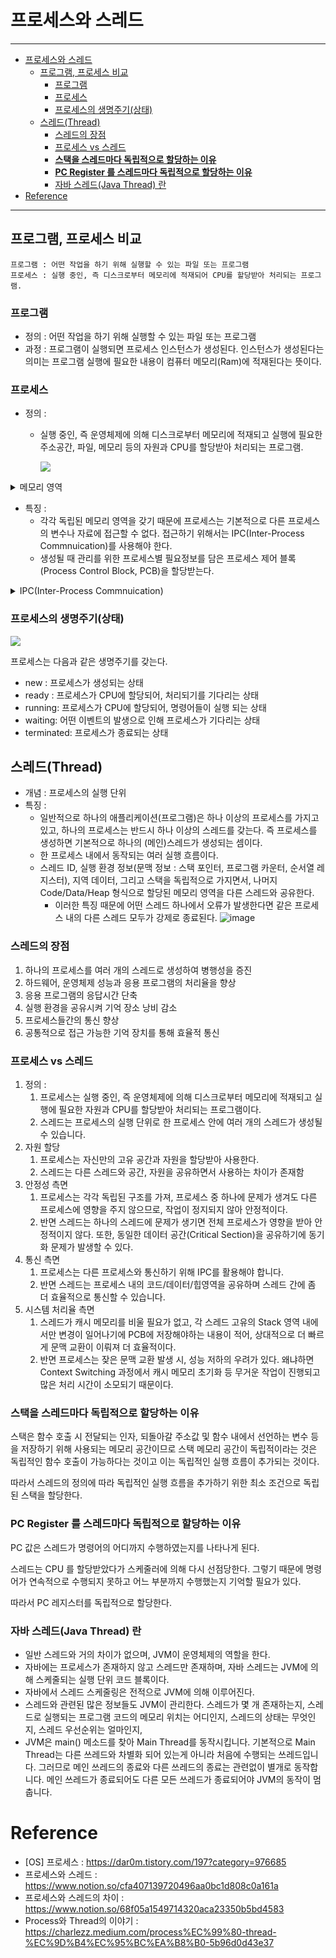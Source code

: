 # 프로세스와 스레드

---

- [프로세스와 스레드](#프로세스와-스레드)
  - [프로그램, 프로세스 비교](#프로그램-프로세스-비교)
    - [프로그램](#프로그램)
    - [프로세스](#프로세스)
    - [프로세스의 생명주기(상태)](#프로세스의-생명주기상태)
  - [스레드(Thread)](#스레드thread)
    - [스레드의 장점](#스레드의-장점)
    - [프로세스 vs 스레드](#프로세스-vs-스레드)
    - [**스택을 스레드마다 독립적으로 할당하는 이유**](#스택을-스레드마다-독립적으로-할당하는-이유)
    - [**PC Register 를 스레드마다 독립적으로 할당하는 이유**](#pc-register-를-스레드마다-독립적으로-할당하는-이유)
    - [자바 스레드(Java Thread) 란](#자바-스레드java-thread-란)
- [Reference](#reference)

---

## 프로그램, 프로세스 비교

```
프로그램 : 어떤 작업을 하기 위해 실행할 수 있는 파일 또는 프로그램
프로세스 : 실행 중인, 즉 디스크로부터 메모리에 적재되어 CPU를 할당받아 처리되는 프로그램. 
```

### 프로그램

- 정의 : 어떤 작업을 하기 위해 실행할 수 있는 파일 또는 프로그램
- 과정 : 프로그램이 실행되면 프로세스 인스턴스가 생성된다. 인스턴스가 생성된다는 의미는 프로그램 실행에 필요한 내용이 컴퓨터 메모리(Ram)에 적재된다는 뜻이다.

### 프로세스

- 정의 : 
  
  - 실행 중인, 즉 운영체제에 의해 디스크로부터 메모리에 적재되고 실행에 필요한 주소공간, 파일, 메모리 등의 자원과 CPU를 할당받아 처리되는 프로그램.
    
    ![](https://miro.medium.com/max/700/0*39Jqwl1DcgCaTEGr.png)

<details>
<summary>메모리 영역</summary>
<div markdown="1">
**코드(Code) 영역(텍스트 영역):**

실행할 프로그램의 코드, 즉 명령어가 기계어 형태로 저장되는 영역이다. CPU는 코드영역에 저장된 명령어를 하나씩 처리한다. 데이터가 아닌 CPU가 실행할 명령어가 담겨 있기에 읽기 전용 공간이다.

**데이터(Data) 영역:**

데이터 영역은 코드에서 선언한 전역 변수와 정적(static) 변수가 저장되는 영역이다. 데이터 영역은 프로그램의 시작과 함께 할당되어 프로그램이 실행되는 동안 유지할 데이터가 저장되며 종료될 때 소멸된다.

**스택(Stack) 영역:**

스택 영역은 함수 안에서 선언된 지역변수, 매개변수, 리턴값 등이 일시적으로 저장되며 종료되면 제거한다.

스택이라는 자료구조 명칭에서도 알 수 있듯이 후위선출(LIFO) 메커니즘을 따른다.

흔히 재귀함수를 통해 너무 많은 함수를 호출하게 되는 경우 스택 영역이 초과하면서 Stack Overflow(스택오버플로우)에러가 발생한다.

**힙(Heap) 영역:**

힙 영역은 프로그래머가 직접 할당할 수 있는 저장 공간(Free Space)이다.

이 공간은 동적 메모리 할당 공간이므로 사용이 끝나면 운영체제가 쓸 수 있도록 반납해야 한다.

동적 메모리 할당은 어느 시점에 어느 정도의 공간을 할당할 수 있을지 정확히게 예측할 수 없으므로, 런타임에 확인가능하다.

**영역별 특징**

코드, 데이터 영역은 정적 할당 영역으로, 크기가 고정되어 있으며, 프로그램이 실행하는 순간 프로그램이 사용할 메모리 크기를 고려하여 메모리의 할당이 이루어진다.

반면 힙, 스택 영역은 동적 할당 영역으로, 프로세스 실행 과정에서 크기가 가변적이다. 따라서 힙 영역은 메모리의 낮은 주소에서 높은 주소로 할당되고, 스택 영역은 높은 주소에서 낮은 주소로 할당된다. 이를 통해 힙 영역과 스택 영역에 데이터가 쌓여도 새롭게 할당되는 주소가 겹치지 않는다.

</div>
</details>

- 특징 : 
  - 각각 독립된 메모리 영역을 갖기 때문에 프로세스는 기본적으로 다른 프로세스의 변수나 자료에 접근할 수 없다. 접근하기 위해서는 IPC(Inter-Process Commnuication)를 사용해야 한다.
  - 생성될 때 관리를 위한 프로세스별 필요정보를 담은 프로세스 제어 블록(Process Control Block, PCB)을 할당받는다.

<details>
<summary>IPC(Inter-Process Commnuication)</summary>
<div markdown="1">     
IPC란 운영체제 상에서 실행 중인 프로세스 간에 정보를 주고받는 것을 말한다.

IPC의 종류로는 파이프, 소켓, 공유메모리 등이 있다.

</div>
</details>

### 프로세스의 생명주기(상태)

![](https://miro.medium.com/max/652/0*g5eqOhLlurGLIz_3.jpg)

프로세스는 다음과 같은 생명주기를 갖는다.

- new : 프로세스가 생성되는 상태
- ready : 프로세스가 CPU에 할당되어, 처리되기를 기다리는 상태
- running: 프로세스가 CPU에 할당되어, 명령어들이 실행 되는 상태
- waiting: 어떤 이벤트의 발생으로 인해 프로세스가 기다리는 상태
- terminated: 프로세스가 종료되는 상태

## 스레드(Thread)

- 개념 : 프로세스의 실행 단위
- 특징 : 
  - 일반적으로 하나의 애플리케이션(프로그램)은 하나 이상의 프로세스를 가지고 있고, 하나의 프로세스는 반드시 하나 이상의 스레드를 갖는다. 
    즉 프로세스를 생성하면 기본적으로 하나의 (메인)스레드가 생성되는 셈이다.
  - 한 프로세스 내에서 동작되는 여러 실행 흐름이다.
  - 스레드 ID, 실행 환경 정보(문맥 정보 : 스택 포인터, 프로그램 카운터, 순서열 레지스터), 지역 데이터, 그리고 스택을 독립적으로 가지면서,  나머지 Code/Data/Heap 형식으로 할당된 메모리 영역을 다른 스레드와 공유한다.
    - 이러한 특징 때문에 어떤 스레드 하나에서 오류가 발생한다면 같은 프로세스 내의 다른 스레드 모두가 강제로 종료된다. 
    ![image](https://user-images.githubusercontent.com/52997401/225191765-cbe341d3-64d2-487b-b5d5-f8e2b7744f5e.png)

### 스레드의 장점

1. 하나의 프로세스를 여러 개의 스레드로 생성하여 병행성을 증진
2. 하드웨어, 운영체제 성능과 응용 프로그램의 처리율을 향상
3. 응용 프로그램의 응답시간 단축
4. 실행 환경을 공유시켜 기억 장소 낭비 감소
5. 프로세스들간의 통신 향상
6. 공통적으로 접근 가능한 기억 장치를 통해 효율적 통신

### 프로세스 vs 스레드

  1. 정의 : 
     1. 프로세스는 실행 중인, 즉 운영체제에 의해 디스크로부터 메모리에 적재되고 실행에 필요한 자원과 CPU를 할당받아 처리되는 프로그램이다.
     2. 스레드는 프로세스의 실행 단위로 한 프로세스 안에 여러 개의 스레드가 생성될 수 있습니다.
  2. 자원 할당
     1. 프로세스는 자신만의 고유 공간과 자원을 할당받아 사용한다.
     2. 스레드는 다른 스레드와 공간, 자원을 공유하면서 사용하는 차이가 존재함
  3. 안정성 측면
     1. 프로세스는 각각 독립된 구조를 가져, 프로세스 중 하나에 문제가 생겨도 다른 프로세스에 영향을 주지 않으므로, 작업이 정지되지 않아 안정적이다.
     2. 반면 스레드는 하나의 스레드에 문제가 생기면 전체 프로세스가 영향을 받아 안정적이지 않다. 또한, 동일한 데이터 공간(Critical Section)을 공유하기에 동기화 문제가 발생할 수 있다.
  4. 통신 측면
     1. 프로세스는 다른 프로세스와 통신하기 위해 IPC를 활용해야 합니다.
     2. 반면 스레드는 프로세스 내의 코드/데이터/힙영역을 공유하며 스레드 간에 좀 더 효율적으로 통신할 수 있습니다.
  5. 시스템 처리율 측면
     1. 스레드가 캐시 메모리를 비울 필요가 없고, 각 스레드 고유의 Stack 영역 내에서만 변경이 일어나기에 PCB에 저장해야하는 내용이 적어, 상대적으로 더 빠르게 문맥 교환이 이뤄져 더 효율적이다.
     2. 반면 프로세스는 잦은 문맥 교환 발생 시, 성능 저하의 우려가 있다. 왜냐하면 Context Switching 과정에서 캐시 메모리 초기화 등 무거운 작업이 진행되고 많은 처리 시간이 소모되기 때문이다.

### **스택을 스레드마다 독립적으로 할당하는 이유**

스택은 함수 호출 시 전달되는 인자, 되돌아갈 주소값 및 함수 내에서 선언하는 변수 등을 저장하기 위해 사용되는 메모리 공간이므로 스택 메모리 공간이 독립적이라는 것은 독립적인 함수 호출이 가능하다는 것이고 이는 독립적인 실행 흐름이 추가되는 것이다.

따라서 스레드의 정의에 따라 독립적인 실행 흐름을 추가하기 위한 최소 조건으로 독립된 스택을 할당한다.

### **PC Register 를 스레드마다 독립적으로 할당하는 이유**

PC 값은 스레드가 명령어의 어디까지 수행하였는지를 나타나게 된다.

스레드는 CPU 를 할당받았다가 스케줄러에 의해 다시 선점당한다. 그렇기 때문에 명령어가 연속적으로 수행되지 못하고 어느 부분까지 수행했는지 기억할 필요가 있다.

따라서 PC 레지스터를 독립적으로 할당한다.

### 자바 스레드(Java Thread) 란

- 일반 스레드와 거의 차이가 없으며, JVM이 운영체제의 역할을 한다.
- 자바에는 프로세스가 존재하지 않고 스레드만 존재하며, 자바 스레드는 JVM에 의해 스케줄되는 실행 단위 코드 블록이다.
- 자바에서 스레드 스케줄링은 전적으로 JVM에 의해 이루어진다.
- 스레드와 관련된 많은 정보들도 JVM이 관리한다. 스레드가 몇 개 존재하는지, 스레드로 실행되는 프로그램 코드의 메모리 위치는 어디인지, 스레드의 상태는 무엇인지, 스레드 우선순위는 얼마인지,
- JVM은 main() 메소드를 찾아 Main Thread를 동작시킵니다. 기본적으로 Main Thread는 다른 쓰레드와 차별화 되어 있는게 아니라 처음에 수행되는 쓰레드입니다. 그러므로 메인 쓰레드의 종료와 다른 쓰레드의 종료는 관련없이 별개로 동작합니다. 메인 쓰레드가 종료되어도 다른 모든 쓰레드가 종료되어야 JVM의 동작이 멈춥니다.

# Reference

- [OS] 프로세스 : https://dar0m.tistory.com/197?category=976685
- 프로세스와 스레드 : https://www.notion.so/cfa407139720496aa0bc1d808c0a161a
- 프로세스와 스레드의 차이 : https://www.notion.so/68f05a1549714320aca23350b5bd4583
- Process와 Thread의 이야기 : https://charlezz.medium.com/process%EC%99%80-thread-%EC%9D%B4%EC%95%BC%EA%B8%B0-5b96d0d43e37